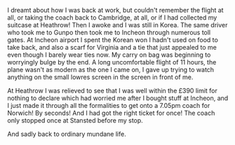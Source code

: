 I dreamt about how I was back at work, but couldn't remember the flight at all, or
taking the coach back to Cambridge, at all, or if I had collected my suitcase at Heathrow! Then
I awoke and I was still in Korea. The same driver who took me to Gunpo then took me to
Incheon through numerous toll gates. At Incheon airport I spent the Korean won I hadn't used
on food to take back, and also a scarf for Virginia and a tie that just appealed to me even
though I barely wear ties now. My carry on bag was beginning to worryingly bulge by the end.
A long uncomfortable flight of 11 hours, the plane wasn't as modern as the one I came on,
I gave up trying to watch anything on the small lowres screen in the screen in front of me.

At Heathrow I was relieved to see that I was well within the &pound;390 limit for nothing to declare
which had worried me after I bought stuff at Incheon, and I just made it through all the
formalities to get onto a 7.05pm coach for Norwich! By seconds! And I had got the right
ticket for once! The coach only stopped once at Stansted before my stop.

And sadly back to ordinary mundane life.
